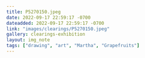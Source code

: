 ```yaml
---
title: P5270150.jpeg
date: 2022-09-17 22:59:17 -0700
dateadded: 2022-09-17 22:59:17 -0700
link: "images/clearings/P5270150.jpeg"
gallery: clearings-exhibition
layout: img_note
tags: ["drawing", "art", "Martha", "Grapefruits"]
--- 
```

